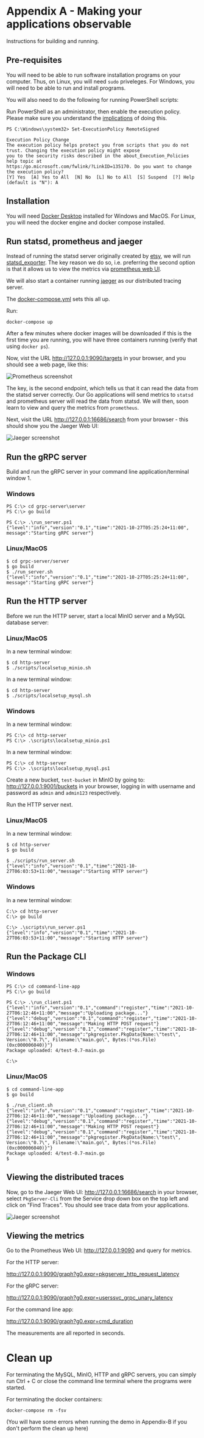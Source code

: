 # Appendix A - Making your applications observable

Instructions for building and running.

## Pre-requisites

You will need to be able to run software installation programs on your computer.
Thus, on Linux, you will need `sudo` priveleges. For Windows, you will need to
be able to run and install programs. 

You will also need to do the following for running PowerShell scripts:

Run PowerShell as an administrator, then enable the execution policy. 
Please make sure you understand the [implications](https://adamtheautomator.com/run-powershell-script/) of doing this.


```
PS C:\Windows\system32> Set-ExecutionPolicy RemoteSigned

Execution Policy Change
The execution policy helps protect you from scripts that you do not trust. Changing the execution policy might expose
you to the security risks described in the about_Execution_Policies help topic at
https:/go.microsoft.com/fwlink/?LinkID=135170. Do you want to change the execution policy?
[Y] Yes  [A] Yes to All  [N] No  [L] No to All  [S] Suspend  [?] Help (default is "N"): A
```
## Installation

You will need [Docker Desktop](https://www.docker.com/products/docker-desktop) installed for Windows and MacOS. For Linux, you will  need the docker engine
and docker compose installed.


## Run statsd, prometheus and jaeger

Instead of running the statsd server originally created by [etsy](https://github.com/statsd/statsd), we will run [statsd_exporter](https://github.com/prometheus/statsd_exporter). The key reason we do so, i.e. preferring the second option is that 
it allows us to view the metrics via [prometheus web UI](https://prometheus.io). 

We will also start a container running [jaeger](https://www.jaegertracing.io/) as our
distributed tracing server.

The [docker-compose.yml](./docker-compose.yml) sets this all up.

Run:

```
docker-compose up
```

After a few minutes where docker images will be downloaded if this is the first time you are running, you will have three containers running (verify that using `docker ps`). 

Now, vist the URL http://127.0.0.1:9090/targets in your browser, and you should see 
a web page, like this:

![Prometheus screenshot](./prometheus_screenshot.png "Prometheus screenshot")

The key, is the second endpoint, which tells us that it can read the data from the statsd server correctly. Our Go applications will send metrics to `statsd` and prometheus server will read the data from statsd. We will then, soon learn to view and query the metrics from `prometheus`.

Next, visit the URL http://127.0.0.1:16686/search from your browser - this should show you the Jaeger Web UI:

![Jaeger screenshot](./jaeger_screenshot.png "Jaeger Web UI")

## Run the gRPC server

Build and run the gRPC server in your command line application/terminal window 1.

### Windows

```
PS C:\> cd grpc-server\server
PS C:\> go build

PS C:\> .\run_server.ps1
{"level":"info","version":"0.1","time":"2021-10-27T05:25:24+11:00", message":"Starting gRPC server"}
```

### Linux/MacOS

```
$ cd grpc-server/server
$ go build
$ ./run_server.sh
{"level":"info","version":"0.1","time":"2021-10-27T05:25:24+11:00", message":"Starting gRPC server"}
```

## Run the HTTP server

Before we run the HTTP server, start a local MinIO server and a MySQL database server: 

### Linux/MacOS

In a new terminal window:

```
$ cd http-server
$ ./scripts/localsetup_minio.sh
```


In a new terminal window:

```
$ cd http-server
$ ./scripts/localsetup_mysql.sh
```

### Windows

In a new terminal window:

```
PS C:\> cd http-server
PS C:\> .\scripts\localsetup_minio.ps1
```


In a new terminal window:

```
PS C:\> cd http-server
PS C:\> .\scripts\localsetup_mysql.ps1
```


Create a new bucket, `test-bucket` in MinIO by going to: http://127.0.0.1:9001/buckets
in your browser, logging in with username and password as `admin` and `admin123`
respectively.

Run the HTTP server next. 

### Linux/MacOS

In a new terminal window:

```
$ cd http-server
$ go build

$ ./scripts/run_server.sh
{"level":"info","version":"0.1","time":"2021-10-27T06:03:53+11:00","message":"Starting HTTP server"}
```

### Windows

In a new terminal window:

```
C:\> cd http-server
C:\> go build

C:\> .\scripts\run_server.ps1
{"level":"info","version":"0.1","time":"2021-10-27T06:03:53+11:00","message":"Starting HTTP server"}
```


## Run the Package CLI

### Windows

```
PS C:\> cd command-line-app
PS C:\> go build

PS C:\> .\run_client.ps1
{"level":"info","version":"0.1","command":"register","time":"2021-10-27T06:12:46+11:00","message":"Uploading package..."}
{"level":"debug","version":"0.1","command":"register","time":"2021-10-27T06:12:46+11:00","message":"Making HTTP POST request"}
{"level":"debug","version":"0.1","command":"register","time":"2021-10-27T06:12:46+11:00","message":"pkgregister.PkgData{Name:\"test\", Version:\"0.7\", Filename:\"main.go\", Bytes:(*os.File)(0xc000006040)}"}
Package uploaded: 4/test-0.7-main.go

C:\>

```

### Linux/MacOS

```
$ cd command-line-app
$ go build

$ ./run_client.sh
{"level":"info","version":"0.1","command":"register","time":"2021-10-27T06:12:46+11:00","message":"Uploading package..."}
{"level":"debug","version":"0.1","command":"register","time":"2021-10-27T06:12:46+11:00","message":"Making HTTP POST request"}
{"level":"debug","version":"0.1","command":"register","time":"2021-10-27T06:12:46+11:00","message":"pkgregister.PkgData{Name:\"test\", Version:\"0.7\", Filename:\"main.go\", Bytes:(*os.File)(0xc000006040)}"}
Package uploaded: 4/test-0.7-main.go
$ 
```


## Viewing the distributed traces

Now, go to the Jaeger Web UI: http://127.0.0.1:16686/search in your browser, select `PkgServer-Cli` from the Service drop down box
on the top left and click on "Find Traces". You should see trace data from your applications.

![Jaeger screenshot](./jaeger_traces_screenshot.png "Jaeger Web UI with traces")

## Viewing the metrics

Go to the Prometheus Web UI: http://127.0.0.1:9090 and query for metrics.

For the HTTP server:

http://127.0.0.1:9090/graph?g0.expr=pkgserver_http_request_latency

For the gRPC server:

http://127.0.0.1:9090/graph?g0.expr=userssvc_grpc_unary_latency

For the command line app:

http://127.0.0.1:9090/graph?g0.expr=cmd_duration

The measurements are all reported in seconds.

# Clean up

For terminating the MySQL, MinIO, HTTP and gRPC servers, you can simply run Ctrl + C or close the command
line terminal where the programs were started.

For terminating the docker containers:

```
docker-compose rm -fsv
```

(You will have some errors when running the demo in Appendix-B if you don't perform the clean up here)
